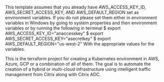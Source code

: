 This template assumes that you already have AWS_ACCESS_KEY_ID, AWS_SECRET_ACCESS_KEY, AND AWS_DEFAULT_REGION set as environment variables. If you do not please set them either in environment variables in Windows by going to system properties and then environment variables or by running the following in terminal
$ export AWS_ACCESS_KEY_ID="anaccesskey"
$ export AWS_SECRET_ACCESS_KEY="asecretkey"
$ export AWS_DEFAULT_REGION="us-west-2"
With the appropriate values for the variables.

This is the terraform project for creating a Kubernetes environment in AWS, Azure, GCP or a combination of all of them. The goal is to automate the creation of a hybrid or
multi-cloud infrastructure using intelligent traffic management from Citrix along with Citrix ADC.
